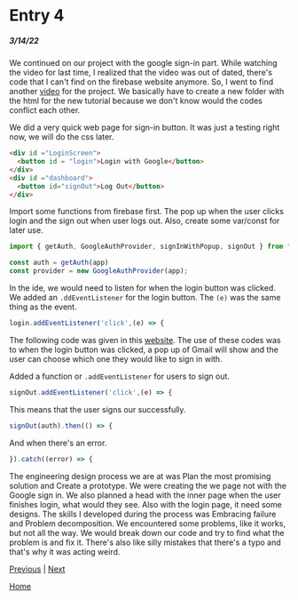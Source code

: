 # Entry 4
##### 3/14/22

We continued on our project with the google sign-in part. While watching the video for last time, I realized that the video was out of dated, there's code that I can't find on the firebase website anymore. So, I went to find another [video](https://firebase.google.com/docs/auth/web/google-signin) for the project. We basically have to create a new folder with the html for the new tutorial because we don't know would the codes conflict each other.


We did a very quick web page for sign-in button. It was just a testing right now, we will do the css later. 
```html
<div id ="LoginScreen">
  <button id = "login">Login with Google</button>
</div>
<div id ="dashboard">
  <button id="signOut">Log Out</button>
</div>
```

Import some functions from firebase first. The pop up when the user clicks login and the sign out when user logs out. Also, create some var/const for later use.
```js
import { getAuth, GoogleAuthProvider, signInWithPopup, signOut } from "https://www.gstatic.com/firebasejs/9.6.6/firebase-auth.js";

const auth = getAuth(app)
const provider = new GoogleAuthProvider(app);
```

In the ide, we would need to listen for when the login button was clicked. We added an `.ddEventListener` for the login button. The `(e)` was the same thing as the event.
```js
login.addEventListener('click',(e) => {
```

The following code was given in this [website](https://firebase.google.com/docs/auth/web/google-signin). The use of these codes was to when the login button was clicked, a pop up of Gmail will show and the user can choose which one they would like to sign in with.

Added a function or `.addEventListener` for users to sign out.
```js
signOut.addEventListener('click',(e) => {
```
This means that the user signs our successfully.
```js
signOut(auth).then(() => {
```
And when there's an error.
```js
}).catch((error) => {
```

The engineering design process we are at was Plan the most promising solution and Create a prototype. We were creating the we page not with the Google sign in. We also planned a head with the inner page when the user finishes login, what would they see. Also with the login page, it need some designs. The skills I developed during the process was Embracing failure and Problem decomposition. We encountered some problems, like it works, but not all the way. We would break down our code and try to find what the problem is and fix it. There's also like silly mistakes that there's a typo and that's why it was acting weird.

[Previous](entry03.md) | [Next](entry05.md)

[Home](../README.md)

